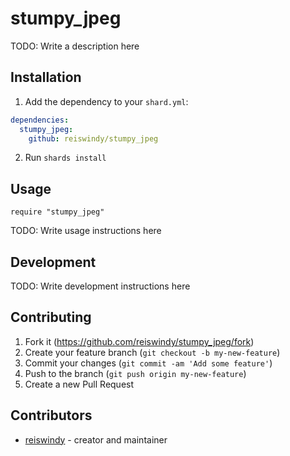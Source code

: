 # stumpy_jpeg

TODO: Write a description here

## Installation

1. Add the dependency to your `shard.yml`:
```yaml
dependencies:
  stumpy_jpeg:
    github: reiswindy/stumpy_jpeg
```
2. Run `shards install`

## Usage

```crystal
require "stumpy_jpeg"
```

TODO: Write usage instructions here

## Development

TODO: Write development instructions here

## Contributing

1. Fork it (<https://github.com/reiswindy/stumpy_jpeg/fork>)
2. Create your feature branch (`git checkout -b my-new-feature`)
3. Commit your changes (`git commit -am 'Add some feature'`)
4. Push to the branch (`git push origin my-new-feature`)
5. Create a new Pull Request

## Contributors

- [reiswindy](https://github.com/reiswindy) - creator and maintainer
